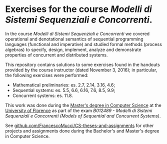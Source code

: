# Exercises for the course *Modelli di Sistemi Sequenziali e Concorrenti*.

In the course *Modelli di Sistemi Sequenziali e Concorrenti* we covered operational and denotational semantics of sequential programming languages (functional and imperative) and studied formal methods (process algebras) to specify, design, implement, analyze and demonstrate properties of concurrent and distributed systems.

This repository contains solutions to some exercises found in the handouts provided by the course instructor (dated November 3, 2016); in particular, the following exercises were performed: 
- Mathematical preliminaries: es. 2.7, 2.14, 3.16, 4.6;
- Sequential systems: es. 5.5, 6.6, 6.16, 7.6, 8.5, 9.9;
- Concurrent systems: es. 11.8.

This work was done during the [Master's degree in Computer Science](https://www.informaticamagistrale.unifi.it/) at the [University of Florence](https://www.unifi.it/) as part of the exam *B012489 - Modelli di Sistemi Sequenziali e Concorrenti (Models of Sequential and Concurrent Systems)*.

See [github.com/FrancescoMucci/CS-theses-and-assignments](https://github.com/FrancescoMucci/CS-theses-and-assignments) for other projects and assignments done during the Bachelor's and Master's degree in Computer Science.

